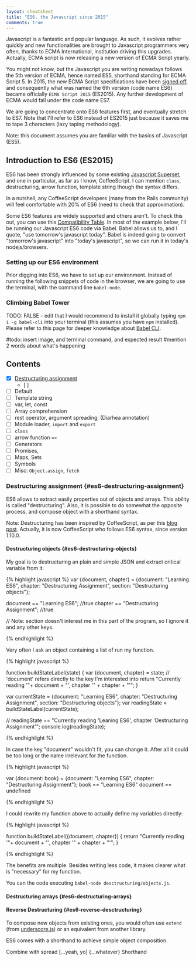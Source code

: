 ```yaml
---
layout: cheatsheet
title: "ES6, the Javascript since 2015"
comments: true
---
```


Javascript is a fantastic and popular language. As such, it evolves rather quickly and new functionalities are brought to Javascript programmers very often, thanks to ECMA International, institution driving this upgrades. Actually, ECMA script is now releasing a new version of ECMA Script yearly.

You might not know, but the Javascript you are writing nowadays follows the 5th version of ECMA, hence named ES5, shorthand standing for ECMA Script 5. In 2015, the new ECMA Script specifications have been [signed off](http://www.ecma-international.org/ecma-262/6.0/index.html), and consequently what was named the 6th version (code name ES6) became officially `ECMA Script 2015` (ES2015). Any further development of ECMA would fall under the code name ES7.

We are going to concentrate onto ES6 features first, and eventually stretch to ES7. Note that I'll refer to ES6 instead of ES2015 just because it saves me to tape 3 characters (lazy taping methodology).

Note: this document assumes you are familiar with the basics of Javascript (ES5).

## Introduction to ES6 (ES2015)

ES6 has been strongly influenced by some existing [Javascript Superset](https://github.com/jashkenas/coffeescript/wiki/List-of-languages-that-compile-to-JS), and one in particular, as far as I know, CoffeeScript. I can mention `class`, destructuring, arrow function, template string though the syntax differs.

In a nutshell, any CoffeeScript developers (many from the Rails community) will feel comfortable with 20% of ES6 (need to check that approximation).

Some ES6 features are widely supported and others aren't. To check this out, you can use this [Compatibility Table](https://kangax.github.io/compat-table/es6/). In most of the example below, I'll be running our Javascript ES6 code via Babel. Babel allows us to, and I quote, "use tomorrow's javascript today". Babel is indeed going to convert "tomorrow's javascript" into "today's javascript", so we can run it in today's nodejs/browsers.

### Setting up our ES6 environment

Prior digging into ES6, we have to set up our environment. Instead of running the following snippets of code in the browser, we are going to use the terminal, with the command line `babel-node`.


### Climbing Babel Tower

TODO: FALSE - edit that
I would recommend to install it globally typing `npm i -g babel-cli` into your terminal (this assumes you have `npm` installed). Please refer to this page for deeper knowledge about [Babel CLI](https://babeljs.io/docs/usage/cli/).

#todo: insert image, and terminal command, and expected result
#mention 2 words about what's happening

## Contents

* [x] [Destructuring assignment](#es6-destructuring-assignment)
  * [ ]
* [ ] Default
* [ ] Template string
* [ ] var, let, const
* [ ] Array comprehension
* [ ] rest operator, argument spreading, (Diarhea annotation)
* [ ] Module loader, `import` and `export`
* [ ] `class`
* [ ] arrow function `=>`
* [ ] Generators
* [ ] Promises,
* [ ] Maps, Sets
* [ ] Symbols
* [ ] Misc: `Object.assign`, `fetch`

### Destructuring assignment {#es6-destructuring-assignment}

ES6 allows to extract easily properties out of objects and arrays. This ability is called "destructuring". Also, it is possible to do somewhat the opposite process, and compose object with a shorthand syntax.

Note: Destructuring has been inspired by CoffeeScript, as per this [blog post](http://blog.carbonfive.com/2011/09/28/destructuring-assignment-in-coffeescript/). Actually, it is now CoffeeScript who follows ES6 syntax, since version 1.10.0.

#### Destructuring objects {#es6-destructuring-objects}

My goal is to destructuring an plain and simple JSON and extract critical variable from it.

{% highlight javascript %}
var {document, chapter} = {document: "Learning ES6", chapter: "Destructuring Assignment", section: "Destructuring objects"};

document == "Learning ES6"; //true
chapter == "Destructuring Assignment"; //true

// Note: section doesn't interest me in this part of the program, so I ignore it and any other keys.

{% endhighlight %}

Very often I ask an object containing a list of run my function.

{% highlight javascript %}

function buildStateLabel(state) {
  var {document, chapter} = state; // 'document' refers directly to the key I'm interested into
  return "Currently reading '"+ document + "', chapter '" + chapter + "'";
}

var currentState = {document: "Learning ES6", chapter: "Destructuring Assignment", section: "Destructuring objects"};
var readingState = buildStateLabel(currentState);

// readingState == "Currently reading 'Leaning ES6', chapter 'Destructuring Assignment'";
console.log(readingState);

{% endhighlight %}

In case the key "document" wouldn't fit, you can change it. After all it could be too long or the name irrelevant for the function.

{% highlight javascript %}

var {document: book} = {document: "Learning ES6", chapter: "Destructuring Assignment"};
book == "Learning ES6"
document == undefined

{% endhighlight %}

I could rewrite my function above to actually define my variables directly:

{% highlight javascript %}

function buildStateLabel({document, chapter}) {
  return "Currently reading '"+ document + "', chapter '" + chapter + "'";
}

{% endhighlight %}

The benefits are multiple. Besides writing less code, it makes clearer what is "necessary" for my function.

You can the code executing `babel-node desctructuring/objects.js`.

#### Destructuring arrays {#es6-destructuring-arrays}



#### Reverse Destructuring {#es6-reverse-desctructuring}

To compose new objects from existing ones, you would often use `extend` (from [underscore.js](http://underscorejs.org/#extend)) or an equivalent from another library.

ES6 comes with a shorthand to achieve simple object composition.

Combine with spread
[...yeah, yo]
{...whatever}
Shorthand
